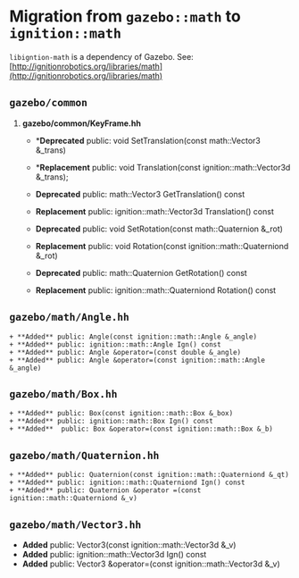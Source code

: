 # Migration from `gazebo::math` to `ignition::math`

`libigntion-math` is a dependency of Gazebo. See: [http://ignitionrobotics.org/libraries/math](http://ignitionrobotics.org/libraries/math)

## `gazebo/common`

1. **gazebo/common/KeyFrame.hh**
    + ***Deprecated** public: void SetTranslation(const math::Vector3 &_trans)
    + ***Replacement** public: void Translation(const ignition::math::Vector3d &_trans);

    + **Deprecated** public: math::Vector3 GetTranslation() const
    + **Replacement** public: ignition::math::Vector3d Translation() const

    + **Deprecated** public: void SetRotation(const math::Quaternion &_rot)
    + **Replacement** public: void Rotation(const ignition::math::Quaterniond &_rot)

    + **Deprecated** public: math::Quaternion GetRotation() const
    + **Replacement** public: ignition::math::Quaterniond Rotation() const


## `gazebo/math/Angle.hh`

    + **Added** public: Angle(const ignition::math::Angle &_angle)
    + **Added** public: ignition::math::Angle Ign() const
    + **Added** public: Angle &operator=(const double &_angle)
    + **Added** public: Angle &operator=(const ignition::math::Angle &_angle)
    

## `gazebo/math/Box.hh`

    + **Added** public: Box(const ignition::math::Box &_box)
    + **Added** public: ignition::math::Box Ign() const
    + **Added**  public: Box &operator=(const ignition::math::Box &_b)

## `gazebo/math/Quaternion.hh`

    + **Added** public: Quaternion(const ignition::math::Quaterniond &_qt)
    + **Added** public: ignition::math::Quaterniond Ign() const
    + **Added** public: Quaternion &operator =(const ignition::math::Quaterniond &_v)


## `gazebo/math/Vector3.hh`

  + **Added** public: Vector3(const ignition::math::Vector3d &_v)
  + **Added** public: ignition::math::Vector3d Ign() const
  + **Added** public: Vector3 &operator=(const ignition::math::Vector3d &_v)

